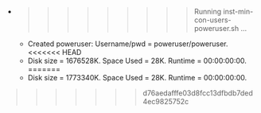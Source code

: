 * >>>>>>>>> Running inst-min-con-users-poweruser.sh ...
  * Created poweruser: Username/pwd = poweruser/poweruser.
<<<<<<< HEAD
  * Disk size = 1676528K. Space Used = 28K. Runtime = 00:00:00:00.
=======
  * Disk size = 1773340K. Space Used = 28K. Runtime = 00:00:00:00.
>>>>>>> d76aedafffe03d8fcc13dfbdb7ded4ec9825752c
